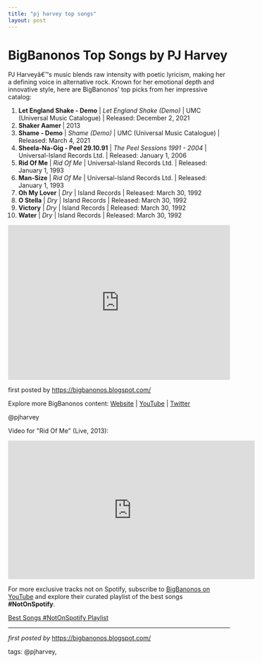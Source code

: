 ```yaml
---
title: "pj harvey top songs"
layout: post
---
```

<h1>BigBanonos Top Songs by PJ Harvey</h1> <p>PJ Harveyâ€™s music blends raw intensity with poetic lyricism, making her a defining voice in alternative rock. Known for her emotional depth and innovative style, here are BigBanonos' top picks from her impressive catalog:</p> <ol> <li><strong>Let England Shake - Demo</strong> | <em>Let England Shake (Demo)</em> | UMC (Universal Music Catalogue) | Released: December 2, 2021</li><li><b>Shaker Aamer </b>| 2013</li> <li><strong>Shame - Demo</strong> | <em>Shame (Demo)</em> | UMC (Universal Music Catalogue) | Released: March 4, 2021</li> <li><strong>Sheela-Na-Gig - Peel 29.10.91</strong> | <em>The Peel Sessions 1991 - 2004</em> | Universal-Island Records Ltd. | Released: January 1, 2006</li> <li><strong>Rid Of Me</strong> | <em>Rid Of Me</em> | Universal-Island Records Ltd. | Released: January 1, 1993</li> <li><strong>Man-Size</strong> | <em>Rid Of Me</em> | Universal-Island Records Ltd. | Released: January 1, 1993</li> <li><strong>Oh My Lover</strong> | <em>Dry</em> | Island Records | Released: March 30, 1992</li> <li><strong>O Stella</strong> | <em>Dry</em> | Island Records | Released: March 30, 1992</li> <li><strong>Victory</strong> | <em>Dry</em> | Island Records | Released: March 30, 1992</li> <li><strong>Water</strong> | <em>Dry</em> | Island Records | Released: March 30, 1992</li></ol><div></div> <div> <iframe allow="autoplay; clipboard-write; encrypted-media; fullscreen; picture-in-picture" frameborder="0" height="352" loading="lazy" src="https://open.spotify.com/embed/playlist/1S2NsbhbXvvEvcLZ3Edh6t?utm_source=generator" width="100%"></iframe>
</div> <p>first posted by <a href="https://bigbanonos.blogspot.com/">https://bigbanonos.blogspot.com/</a></p> <div> <p>Explore more BigBanonos content: <a href="https://bigbanonos.blogspot.com/">Website</a> | <a href="https://www.youtube.com/@BigBanonos">YouTube</a> | <a href="https://x.com/bigbanonos">Twitter</a></p>
</div> <!--Tags-->
<p>@pjharvey</p> <!--Video Embed-->
<div> <p>Video for "Rid Of Me" (Live, 2013):</p> <iframe allowfullscreen="" frameborder="0" height="315" src="https://www.youtube.com/embed/Y4jQWtoEG_A" width="560"></iframe>
</div>


<!--Subscribe and Playlist Links-->
<div>
    <p>For more exclusive tracks not on Spotify, subscribe to <a href="https://www.youtube.com/@BigBanonos" target="_blank">BigBanonos on YouTube</a> and explore their curated playlist of the best songs <strong>#NotOnSpotify</strong>.</p>
    <p><a href="https://www.youtube.com/playlist?list=PLtuNtuTatqI0kFahUCbtbfenC_ET5O_tr" target="_blank">Best Songs #NotOnSpotify Playlist<br /></a></p></div>

<hr />

<p><em>first posted by</em> <a href="https://bigbanonos.blogspot.com/" rel="noopener" target="_new">https://bigbanonos.blogspot.com/</a></p>

<p>tags: @pjharvey,</p>
